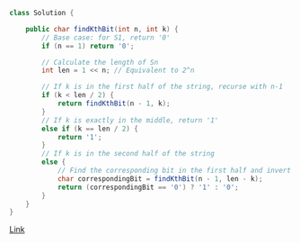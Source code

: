 ```java
class Solution {

    public char findKthBit(int n, int k) {
        // Base case: for S1, return '0'
        if (n == 1) return '0';

        // Calculate the length of Sn
        int len = 1 << n; // Equivalent to 2^n

        // If k is in the first half of the string, recurse with n-1
        if (k < len / 2) {
            return findKthBit(n - 1, k);
        }
        // If k is exactly in the middle, return '1'
        else if (k == len / 2) {
            return '1';
        }
        // If k is in the second half of the string
        else {
            // Find the corresponding bit in the first half and invert it
            char correspondingBit = findKthBit(n - 1, len - k);
            return (correspondingBit == '0') ? '1' : '0';
        }
    }
}
```

[Link](https://leetcode.com/problems/find-kth-bit-in-nth-binary-string/description/?envType=daily-question&envId=2024-10-19)